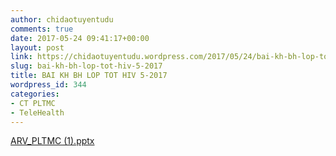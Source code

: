```yaml
---
author: chidaotuyentudu
comments: true
date: 2017-05-24 09:41:17+00:00
layout: post
link: https://chidaotuyentudu.wordpress.com/2017/05/24/bai-kh-bh-lop-tot-hiv-5-2017/
slug: bai-kh-bh-lop-tot-hiv-5-2017
title: BAI KH BH LOP TOT HIV 5-2017
wordpress_id: 344
categories:
- CT PLTMC
- TeleHealth
---
```


[ARV_PLTMC (1).pptx](http://chidaotuyentudu.files.wordpress.com/2017/05/arv_pltmc-1.pptx)

